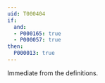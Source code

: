 ```yaml
---
uid: T000404
if:
  and:
  - P000165: true
  - P000057: true
then:
  P000013: true
---
```


Immediate from the definitions.
